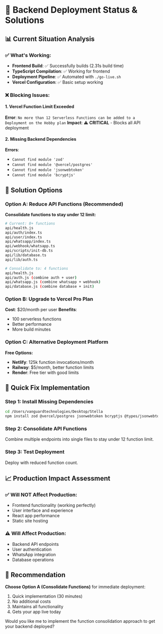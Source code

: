# 🎯 Backend Deployment Status & Solutions

## 📊 **Current Situation Analysis**

### ✅ **What's Working:**
- **Frontend Build**: ✅ Successfully builds (2.31s build time)
- **TypeScript Compilation**: ✅ Working for frontend
- **Deployment Pipeline**: ✅ Automated with `./go-live.sh`
- **Vercel Configuration**: ✅ Basic setup working

### ❌ **Blocking Issues:**

#### 1. **Vercel Function Limit Exceeded** 
**Error**: `No more than 12 Serverless Functions can be added to a Deployment on the Hobby plan`
**Impact**: ⚠️ **CRITICAL** - Blocks all API deployment

#### 2. **Missing Backend Dependencies**
**Errors**: 
- `Cannot find module 'zod'`
- `Cannot find module '@vercel/postgres'` 
- `Cannot find module 'jsonwebtoken'`
- `Cannot find module 'bcryptjs'`

## 🔧 **Solution Options**

### **Option A: Reduce API Functions (Recommended)**
**Consolidate functions to stay under 12 limit:**

```bash
# Current: 8+ functions
api/health.js
api/auth/index.ts  
api/user/index.ts
api/whatsapp/index.ts
api/webhook/whatsapp.ts
api/scripts/init-db.ts
api/lib/database.ts 
api/lib/auth.ts

# Consolidate to: 4 functions
api/health.js
api/auth.js (combine auth + user)
api/whatsapp.js (combine whatsapp + webhook)
api/database.js (combine database + init)
```

### **Option B: Upgrade to Vercel Pro Plan**
**Cost**: $20/month per user
**Benefits**: 
- 100 serverless functions
- Better performance
- More build minutes

### **Option C: Alternative Deployment Platform**
**Free Options:**
- **Netlify**: 125k function invocations/month
- **Railway**: $5/month, better function limits
- **Render**: Free tier with good limits

## 🚀 **Quick Fix Implementation**

### **Step 1: Install Missing Dependencies**
```bash
cd /Users/vanguardtechnologies/Desktop/Stella
npm install zod @vercel/postgres jsonwebtoken bcryptjs @types/jsonwebtoken @types/bcryptjs
```

### **Step 2: Consolidate API Functions** 
Combine multiple endpoints into single files to stay under 12 function limit.

### **Step 3: Test Deployment**
Deploy with reduced function count.

## 📈 **Production Impact Assessment**

### **✅ Will NOT Affect Production:**
- Frontend functionality (working perfectly)
- User interface and experience  
- React app performance
- Static site hosting

### **⚠️ Will Affect Production:**
- Backend API endpoints
- User authentication
- WhatsApp integration
- Database operations

## 🎯 **Recommendation**

**Choose Option A (Consolidate Functions)** for immediate deployment:
1. Quick implementation (30 minutes)
2. No additional costs
3. Maintains all functionality
4. Gets your app live today

Would you like me to implement the function consolidation approach to get your backend deployed?
